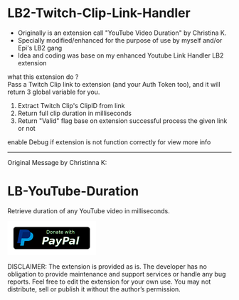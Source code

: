 # LB2-Twitch-Clip-Link-Handler
- Originally is an extension call "YouTube Video Duration" by Christina K.
- Specially modified/enhanced for the purpose of use by myself and/or Epi's LB2 gang
- Idea and coding was base on my enhanced Youtube Link Handler LB2 extension

what this extension do ?  
Pass a Twitch Clip link to extension (and your Auth Token too),
and it will return 3 global variable for you.
1. Extract Twitch Clip's ClipID from link
2. Return full clip duration in milliseconds
3. Return "Valid" flag base on extension successful process the given link or not
   
enable Debug if extension is not function correctly for view more info

----

Original Message by Christinna K: 

# LB-YouTube-Duration
 Retrieve duration of any YouTube video in milliseconds.

[![](https://github.com/christinna9031/LioranBoard-Files/blob/main/img/paypal.png?raw=true)](https://www.paypal.com/cgi-bin/webscr?cmd=_s-xclick&hosted_button_id=3YWXYQE3HKWHQ)

DISCLAIMER: The extension is provided as is. The developer has no obligation to provide maintenance and support services or handle any bug reports.
Feel free to edit the extension for your own use. You may not distribute, sell or publish it without the author’s permission.
